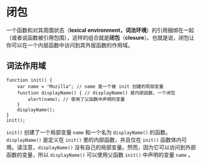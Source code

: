 # 闭包

一个函数和对其周围状态（**lexical environment，词法环境**）的引用捆绑在一起（或者说函数被引用包围），这样的组合就是**闭包**（**closure**）。也就是说，闭包让你可以在一个内层函数中访问到其外层函数的作用域。



## 词法作用域

```
function init() {
    var name = "Mozilla"; // name 是一个被 init 创建的局部变量
    function displayName() { // displayName() 是内部函数，一个闭包
        alert(name); // 使用了父函数中声明的变量
    }
    displayName();
}
init();
```

`init()` 创建了一个局部变量 `name` 和一个名为 `displayName()` 的函数。`displayName()` 是定义在 `init()` 里的内部函数，并且仅在 `init()` 函数体内可用。请注意，`displayName()` 没有自己的局部变量。然而，因为它可以访问到外部函数的变量，所以 `displayName()` 可以使用父函数 `init()` 中声明的变量 `name` 。